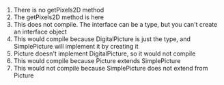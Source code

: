 1. There is no getPixels2D method
2. The getPixels2D method is here
3. This does not compile. The interface can be a type, but you can't create an interface object
4. This would compile because DigitalPicture is just the type, and SimplePicture will implement it by creating it
5. Picture doesn't implement DigitalPicture, so it would not compile
6. This would compile because Picture extends SimplePicture
7. This would not compile because SimplePicture does not extend from Picture